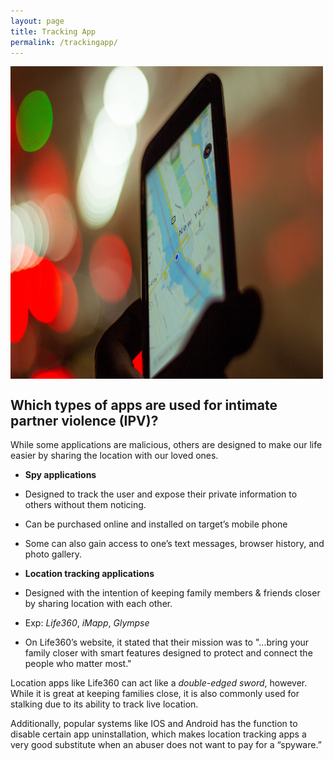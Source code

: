```yaml
---
layout: page
title: Tracking App
permalink: /trackingapp/
---
```


<img src="/images/Tracking_app.jpg"
     alt="Tracking App" align="middle" height="500" width="500"/>

<h2>Which types of apps are used for intimate partner violence (IPV)?</h2>

While some applications are malicious, others are designed to make our life easier by sharing the location with our loved ones.<br>

- <strong>Spy applications</strong>
- Designed to track the user and expose their private information to others without them noticing.
- Can be purchased online and installed on target’s mobile phone
- Some can also gain access to one’s text messages, browser history, and photo gallery.

- <strong>Location tracking applications</strong>
- Designed with the intention of keeping family members & friends closer by sharing location with each other.
- Exp: <em>Life360</em>, <em>iMapp</em>, <em>Glympse</em>
- On Life360’s website, it stated that their mission was to "...bring your family closer with smart features designed to protect and connect the people who matter most."


Location apps like Life360 can act like a <em>double-edged sword</em>, however. While it is great at keeping families close, it is also commonly used for stalking due to its ability to track live location.

Additionally, popular systems like IOS and Android has the function to disable certain app uninstallation, which makes location tracking apps a very good substitute when an abuser does not want to pay for a “spyware.”
